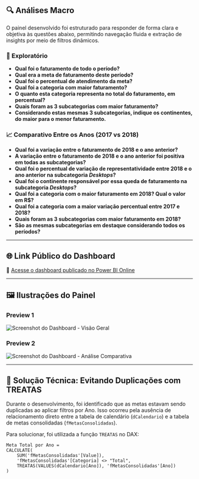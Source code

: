 ## 🔍 Análises Macro

O painel desenvolvido foi estruturado para responder de forma clara e objetiva às questões abaixo, permitindo navegação fluida e extração de insights por meio de filtros dinâmicos.

### 🎯 Exploratório

- **Qual foi o faturamento de todo o período?**
- **Qual era a meta de faturamento deste período?**
- **Qual foi o percentual de atendimento da meta?**
- **Qual foi a categoria com maior faturamento?**
- **O quanto esta categoria representa no total do faturamento, em percentual?**
- **Quais foram as 3 subcategorias com maior faturamento?**
- **Considerando estas mesmas 3 subcategorias, indique os continentes, do maior para o menor faturamento.**

### 📈 Comparativo Entre os Anos (2017 vs 2018)

- **Qual foi a variação entre o faturamento de 2018 e o ano anterior?**
- **A variação entre o faturamento de 2018 e o ano anterior foi positiva em todas as subcategorias?**
- **Qual foi o percentual de variação de representatividade entre 2018 e o ano anterior na subcategoria *Desktops*?**
- **Qual foi o continente responsável por essa queda de faturamento na subcategoria *Desktops*?**
- **Qual foi a categoria com o maior faturamento em 2018? Qual o valor em R$?**
- **Qual foi a categoria com a maior variação percentual entre 2017 e 2018?**
- **Quais foram as 3 subcategorias com maior faturamento em 2018?**
- **São as mesmas subcategorias em destaque considerando todos os períodos?**

---

## 🌐 Link Público do Dashboard

🔗 [Acesse o dashboard publicado no Power BI Online](https://app.powerbi.com/view?r=eyJrIjoiNDY1ZTVkMTEtODU4ZC00NjlkLTg2MWUtMmQxZGRhNzdlYmFlIiwidCI6IjY1OWNlMmI4LTA3MTQtNDE5OC04YzM4LWRjOWI2MGFhYmI1NyJ9)

---

## 🖼️ Ilustrações do Painel

### Preview 1
![Screenshot do Dashboard - Visão Geral](https://github.com/user-attachments/assets/55b5a87c-2c37-4e18-bb89-d1ce0d12bc33)


### Preview 2
![Screenshot do Dashboard - Análise Comparativa](https://URL_DA_IMAGEM_2.com)

---

## 🧠 Solução Técnica: Evitando Duplicações com TREATAS

Durante o desenvolvimento, foi identificado que as metas estavam sendo duplicadas ao aplicar filtros por Ano. Isso ocorreu pela ausência de relacionamento direto entre a tabela de calendário (`dCalendario`) e a tabela de metas consolidadas (`fMetasConsolidadas`).

Para solucionar, foi utilizada a função `TREATAS` no DAX:

```DAX
Meta Total por Ano = 
CALCULATE(
    SUM('fMetasConsolidadas'[Value]),
    'fMetasConsolidadas'[Categoria] <> "Total",
    TREATAS(VALUES(dCalendario[Ano]), 'fMetasConsolidadas'[Ano])  
)



